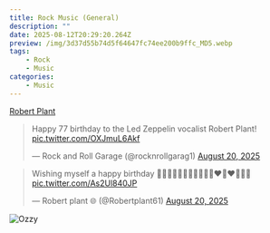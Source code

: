 ```yaml
---
title: Rock Music (General)
description: ""
date: 2025-08-12T20:29:20.264Z
preview: /img/3d37d55b74d5f64647fc74ee200b9ffc_MD5.webp
tags:
    - Rock
    - Music
categories:
    - Music
---
```

 

[Robert Plant](https://x.com/rocknrollgarag1/status/1957985942117183799)  

<blockquote class="twitter-tweet"><p lang="en" dir="ltr">Happy 77 birthday to the Led Zeppelin vocalist Robert Plant! <a href="https://t.co/OXJmuL6Akf">pic.twitter.com/OXJmuL6Akf</a></p>&mdash; Rock and Roll Garage (@rocknrollgarag1) <a href="https://twitter.com/rocknrollgarag1/status/1957985942117183799?ref_src=twsrc%5Etfw">August 20, 2025</a></blockquote> <script async src="https://platform.twitter.com/widgets.js" charset="utf-8"></script>

<blockquote class="twitter-tweet"><p lang="en" dir="ltr">Wishing myself a happy birthday 🎉🎊🎁🎂🎈🎻🎻🎸🎸🎻🎻❤️‍🔥❤️‍🔥🥰🥰 <a href="https://t.co/As2Ul840JP">pic.twitter.com/As2Ul840JP</a></p>&mdash; Robert plant 🌐 (@Robertplant61) <a href="https://twitter.com/Robertplant61/status/1957978041398997013?ref_src=twsrc%5Etfw">August 20, 2025</a></blockquote> <script async src="https://platform.twitter.com/widgets.js" charset="utf-8"></script>

![Ozzy](/img/3d37d55b74d5f64647fc74ee200b9ffc_MD5.webp)

